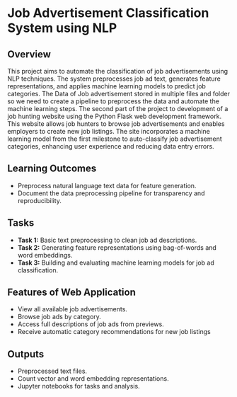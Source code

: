 # Job Advertisement Classification System using NLP

## Overview
This project aims to automate the classification of job advertisements using NLP techniques. The system preprocesses job ad text, generates feature representations, and applies machine learning models to predict job categories. The Data of Job advertisement stored in multiple files and folder so we need to create a pipeline to preprocess the data and automate the machine learning steps. The second part of the project to development of a job hunting website using the Python Flask web development framework. This website allows job hunters to browse job advertisements and enables employers to create new job listings. The site incorporates a machine learning model from the first milestone to auto-classify job advertisement categories, enhancing user experience and reducing data entry errors.


## Learning Outcomes
- Preprocess natural language text data for feature generation.
- Document the data preprocessing pipeline for transparency and reproducibility.

## Tasks
- **Task 1:** Basic text preprocessing to clean job ad descriptions.
- **Task 2:** Generating feature representations using bag-of-words and word embeddings.
- **Task 3:** Building and evaluating machine learning models for job ad classification.


## Features of Web Application

- View all available job advertisements.
- Browse job ads by category.
- Access full descriptions of job ads from previews. 
- Receive automatic category recommendations for new job listings


## Outputs
- Preprocessed text files.
- Count vector and word embedding representations.
- Jupyter notebooks for tasks and analysis.

